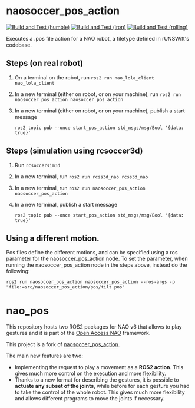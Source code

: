# naosoccer_pos_action

[![Build and Test (humble)](../../actions/workflows/build_and_test_humble.yaml/badge.svg?branch=iron)](../../actions/workflows/build_and_test_humble.yaml?query=branch:iron)
[![Build and Test (iron)](../../actions/workflows/build_and_test_iron.yaml/badge.svg?branch=iron)](../../actions/workflows/build_and_test_iron.yaml?query=branch:iron)
[![Build and Test (rolling)](../../actions/workflows/build_and_test_rolling.yaml/badge.svg?branch=rolling)](../../actions/workflows/build_and_test_rolling.yaml?query=branch:rolling)

Executes a .pos file action for a NAO robot, a filetype defined in rUNSWift's codebase.

## Steps (on real robot)

1. On a terminal on the robot, run `ros2 run nao_lola_client nao_lola_client`
2. In a new terminal (either on robot, or on your machine), run `ros2 run naosoccer_pos_action naosoccer_pos_action`
3. In a new terminal (either on robot, or on your machine), publish a start message

    `ros2 topic pub --once start_pos_action std_msgs/msg/Bool '{data: true}'`

## Steps (simulation using rcsoccer3d)

1. Run `rcsoccersim3d`
2. In a new terminal, run `ros2 run rcss3d_nao rcss3d_nao`
3. In a new terminal, run `ros2 run naosoccer_pos_action naosoccer_pos_action`
4. In a new terminal, publish a start message

    `ros2 topic pub --once start_pos_action std_msgs/msg/Bool '{data: true}'`

## Using a different motion.

Pos files define the different motions, and can be specified using a ros parameter for the naosoccer_pos_action node.
To set the parameter, when running the naosoccer_pos_action node in the steps above, instead do the following:

```
ros2 run naosoccer_pos_action naosoccer_pos_action --ros-args -p "file:=src/naosoccer_pos_action/pos/tilt.pos"
```

# nao_pos

This repository hosts two ROS2 packages for NAO v6 that allows to play gestures and it is part of the [Open Access NAO](https://github.com/antbono/OAN) framework.

This project is a fork of [naosoccer_pos_action](https://github.com/ijnek/naosoccer_pos_action).

The main new features are two:

- Implementing the request to play a movement as a **ROS2 action**. This gives much more control on the execution and more flexibility.
- Thanks to a new format for describing the gestures, it is possible to **actuate any subset of the joints**, while before for each gesture you had to take the control of the whole robot. This gives much more flexibility and allows different programs to move the joints if necessary.
